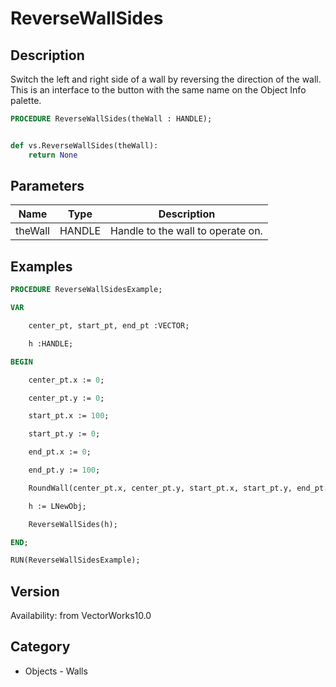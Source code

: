 # ReverseWallSides

## Description
Switch the left and right side of a wall by reversing the direction of the wall.  This is an interface to the button with the same name on the Object Info palette.

```pascal
PROCEDURE ReverseWallSides(theWall : HANDLE);
```

```python

def vs.ReverseWallSides(theWall):
    return None
```

## Parameters
|Name|Type|Description|
|---|---|---|
|theWall|HANDLE|Handle to the wall to operate on.|

## Examples
```pascal
PROCEDURE ReverseWallSidesExample;

VAR

	center_pt, start_pt, end_pt :VECTOR;

	h :HANDLE;

BEGIN

	center_pt.x := 0;

	center_pt.y := 0;

	start_pt.x := 100;

	start_pt.y := 0;

	end_pt.x := 0;

	end_pt.y := 100;

	RoundWall(center_pt.x, center_pt.y, start_pt.x, start_pt.y, end_pt.x, end_pt.y);

	h := LNewObj;

	ReverseWallSides(h);

END;

RUN(ReverseWallSidesExample);
```

## Version
Availability: from VectorWorks10.0
## Category
* Objects - Walls

